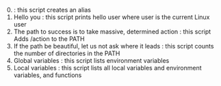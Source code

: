 0. <o> : this script creates an alias
1. Hello you : this script prints hello user where user is the current Linux user
2. The path to success is to take massive, determined action : this script Adds /action to the PATH
3.  If the path be beautiful, let us not ask where it leads : this script counts the number of directories in the PATH
4. Global variables : this script lists environment variables
5. Local variables : this script lists all local variables and environment variables, and functions
